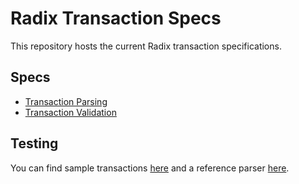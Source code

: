 # Radix Transaction Specs

This repository hosts the current Radix transaction specifications.

## Specs

* [Transaction Parsing](./specs/parsing.md)
* [Transaction Validation](./specs/validation.md)

## Testing

You can find sample transactions [here](./test/samples) and a reference parser [here](./test/parser).
